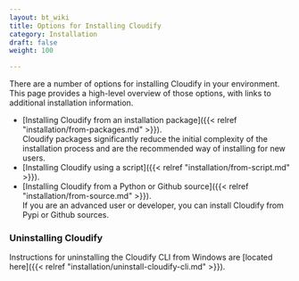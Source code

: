 ```yaml
---
layout: bt_wiki
title: Options for Installing Cloudify
category: Installation
draft: false
weight: 100

---
```

There are a number of options for installing Cloudify in your environment. This page provides a high-level overview of those options, with links to additional installation information.

* [Installing Cloudify from an installation package]({{< relref "installation/from-packages.md" >}}).  
  Cloudify packages significantly reduce the initial complexity of the installation process and are the recommended way of installing for new users.  
* [Installing Cloudify using a script]({{< relref "installation/from-script.md" >}}).  
* [Installing Cloudify from a Python or Github source]({{< relref "installation/from-source.md" >}}).  
  If you are an advanced user or developer, you can install Cloudify from Pypi or Github sources.


### Uninstalling Cloudify

Instructions for uninstalling the Cloudify CLI from Windows are [located here]({{< relref "installation/uninstall-cloudify-cli.md" >}}).